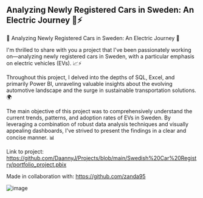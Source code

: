 ## Analyzing Newly Registered Cars in Sweden: An Electric Journey 🚗⚡️

🚗 Analyzing Newly Registered Cars in Sweden: An Electric Journey 🌱

I'm thrilled to share with you a project that I've been passionately working on—analyzing newly registered cars in Sweden, with a particular emphasis on electric vehicles (EVs). 📈⚡️

Throughout this project, I delved into the depths of SQL, Excel, and primarily Power BI, unraveling valuable insights about the evolving automotive landscape and the surge in sustainable transportation solutions. 🌍

The main objective of this project was to comprehensively understand the current trends, patterns, and adoption rates of EVs in Sweden. By leveraging a combination of robust data analysis techniques and visually appealing dashboards, I've strived to present the findings in a clear and concise manner. 📊

Link to project: https://github.com/DaannyJ/Projects/blob/main/Swedish%20Car%20Registry/portfolio_project.pbix

Made in collaboration with: https://github.com/zanda95

![image](https://github.com/DaannyJ/Projects/assets/73342132/cfcb7364-d64e-4934-b115-60dac703ca74)
